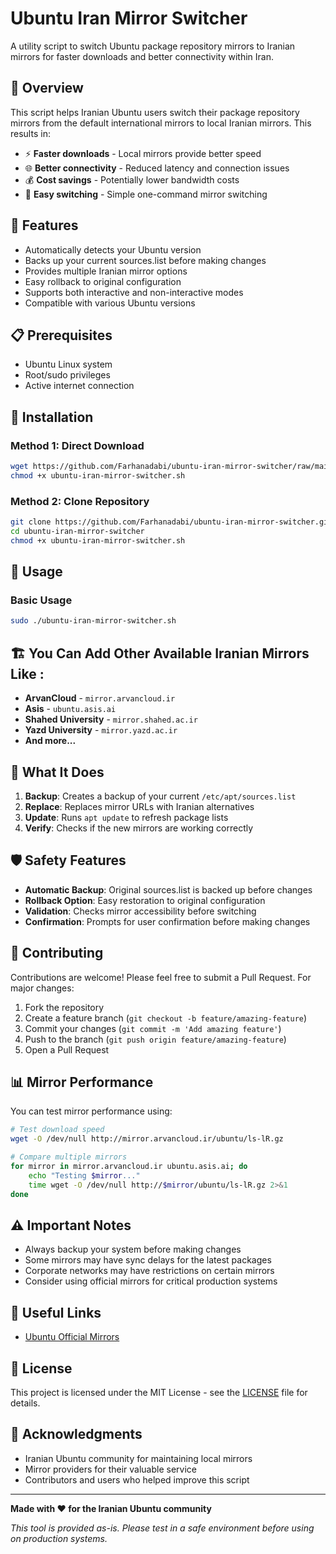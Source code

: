 # Ubuntu Iran Mirror Switcher

A utility script to switch Ubuntu package repository mirrors to Iranian mirrors for faster downloads and better connectivity within Iran.

## 📖 Overview

This script helps Iranian Ubuntu users switch their package repository mirrors from the default international mirrors to local Iranian mirrors. This results in:

- ⚡ **Faster downloads** - Local mirrors provide better speed
- 🌐 **Better connectivity** - Reduced latency and connection issues
- 💰 **Cost savings** - Potentially lower bandwidth costs
- 🔄 **Easy switching** - Simple one-command mirror switching

## 🚀 Features

- Automatically detects your Ubuntu version
- Backs up your current sources.list before making changes
- Provides multiple Iranian mirror options
- Easy rollback to original configuration
- Supports both interactive and non-interactive modes
- Compatible with various Ubuntu versions

## 📋 Prerequisites

- Ubuntu Linux system
- Root/sudo privileges
- Active internet connection

## 🔧 Installation

### Method 1: Direct Download
```bash
wget https://github.com/Farhanadabi/ubuntu-iran-mirror-switcher/raw/main/ubuntu-iran-mirror-switcher.sh
chmod +x ubuntu-iran-mirror-switcher.sh
```

### Method 2: Clone Repository
```bash
git clone https://github.com/Farhanadabi/ubuntu-iran-mirror-switcher.git
cd ubuntu-iran-mirror-switcher
chmod +x ubuntu-iran-mirror-switcher.sh
```

## 🎯 Usage

### Basic Usage
```bash
sudo ./ubuntu-iran-mirror-switcher.sh
```

## 🏗️ You Can Add Other Available Iranian Mirrors Like :

- **ArvanCloud** - `mirror.arvancloud.ir`
- **Asis** - `ubuntu.asis.ai`
- **Shahed University** - `mirror.shahed.ac.ir`
- **Yazd University** - `mirror.yazd.ac.ir`
- **And more...**

## 📁 What It Does

1. **Backup**: Creates a backup of your current `/etc/apt/sources.list`
2. **Replace**: Replaces mirror URLs with Iranian alternatives
3. **Update**: Runs `apt update` to refresh package lists
4. **Verify**: Checks if the new mirrors are working correctly

## 🛡️ Safety Features

- **Automatic Backup**: Original sources.list is backed up before changes
- **Rollback Option**: Easy restoration to original configuration
- **Validation**: Checks mirror accessibility before switching
- **Confirmation**: Prompts for user confirmation before making changes

## 🤝 Contributing

Contributions are welcome! Please feel free to submit a Pull Request. For major changes:

1. Fork the repository
2. Create a feature branch (`git checkout -b feature/amazing-feature`)
3. Commit your changes (`git commit -m 'Add amazing feature'`)
4. Push to the branch (`git push origin feature/amazing-feature`)
5. Open a Pull Request

## 📊 Mirror Performance

You can test mirror performance using:

```bash
# Test download speed
wget -O /dev/null http://mirror.arvancloud.ir/ubuntu/ls-lR.gz

# Compare multiple mirrors
for mirror in mirror.arvancloud.ir ubuntu.asis.ai; do
    echo "Testing $mirror..."
    time wget -O /dev/null http://$mirror/ubuntu/ls-lR.gz 2>&1
done
```

## ⚠️ Important Notes

- Always backup your system before making changes
- Some mirrors may have sync delays for the latest packages
- Corporate networks may have restrictions on certain mirrors
- Consider using official mirrors for critical production systems

## 🔗 Useful Links

- [Ubuntu Official Mirrors](https://launchpad.net/ubuntu/+archivemirrors)

## 📜 License

This project is licensed under the MIT License - see the [LICENSE](LICENSE) file for details.

## 🙏 Acknowledgments

- Iranian Ubuntu community for maintaining local mirrors
- Mirror providers for their valuable service
- Contributors and users who helped improve this script



---

**Made with ❤️ for the Iranian Ubuntu community**

*This tool is provided as-is. Please test in a safe environment before using on production systems.*
